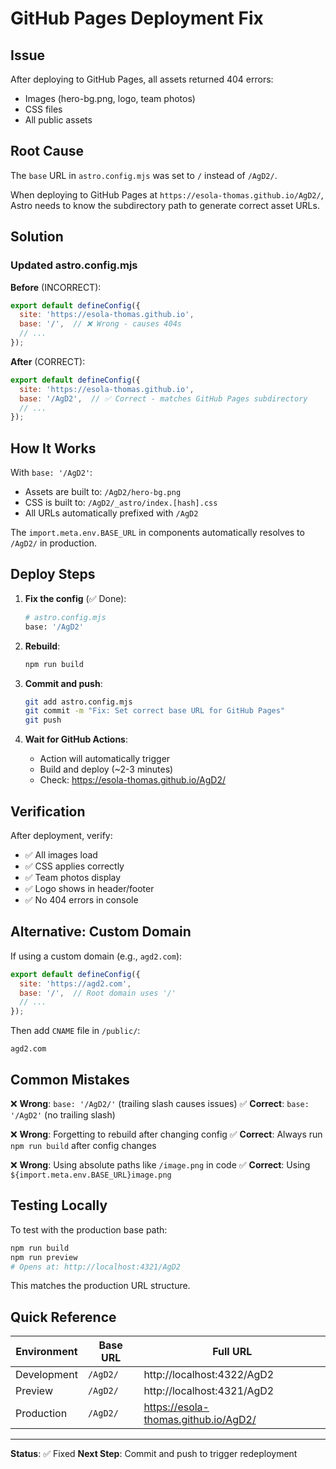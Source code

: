 # GitHub Pages Deployment Fix

## Issue
After deploying to GitHub Pages, all assets returned 404 errors:
- Images (hero-bg.png, logo, team photos)
- CSS files
- All public assets

## Root Cause
The `base` URL in `astro.config.mjs` was set to `/` instead of `/AgD2/`.

When deploying to GitHub Pages at `https://esola-thomas.github.io/AgD2/`, Astro needs to know the subdirectory path to generate correct asset URLs.

## Solution

### Updated astro.config.mjs

**Before** (INCORRECT):
```js
export default defineConfig({
  site: 'https://esola-thomas.github.io',
  base: '/',  // ❌ Wrong - causes 404s
  // ...
});
```

**After** (CORRECT):
```js
export default defineConfig({
  site: 'https://esola-thomas.github.io',
  base: '/AgD2',  // ✅ Correct - matches GitHub Pages subdirectory
  // ...
});
```

## How It Works

With `base: '/AgD2'`:
- Assets are built to: `/AgD2/hero-bg.png`
- CSS is built to: `/AgD2/_astro/index.[hash].css`
- All URLs automatically prefixed with `/AgD2`

The `import.meta.env.BASE_URL` in components automatically resolves to `/AgD2/` in production.

## Deploy Steps

1. **Fix the config** (✅ Done):
   ```bash
   # astro.config.mjs
   base: '/AgD2'
   ```

2. **Rebuild**:
   ```bash
   npm run build
   ```

3. **Commit and push**:
   ```bash
   git add astro.config.mjs
   git commit -m "Fix: Set correct base URL for GitHub Pages"
   git push
   ```

4. **Wait for GitHub Actions**:
   - Action will automatically trigger
   - Build and deploy (~2-3 minutes)
   - Check: https://esola-thomas.github.io/AgD2/

## Verification

After deployment, verify:
- ✅ All images load
- ✅ CSS applies correctly
- ✅ Team photos display
- ✅ Logo shows in header/footer
- ✅ No 404 errors in console

## Alternative: Custom Domain

If using a custom domain (e.g., `agd2.com`):

```js
export default defineConfig({
  site: 'https://agd2.com',
  base: '/',  // Root domain uses '/'
  // ...
});
```

Then add `CNAME` file in `/public/`:
```
agd2.com
```

## Common Mistakes

❌ **Wrong**: `base: '/AgD2/'` (trailing slash causes issues)
✅ **Correct**: `base: '/AgD2'` (no trailing slash)

❌ **Wrong**: Forgetting to rebuild after changing config
✅ **Correct**: Always run `npm run build` after config changes

❌ **Wrong**: Using absolute paths like `/image.png` in code
✅ **Correct**: Using `${import.meta.env.BASE_URL}image.png`

## Testing Locally

To test with the production base path:

```bash
npm run build
npm run preview
# Opens at: http://localhost:4321/AgD2
```

This matches the production URL structure.

## Quick Reference

| Environment | Base URL | Full URL |
|-------------|----------|----------|
| Development | `/AgD2/` | http://localhost:4322/AgD2 |
| Preview | `/AgD2/` | http://localhost:4321/AgD2 |
| Production | `/AgD2/` | https://esola-thomas.github.io/AgD2/ |

---

**Status**: ✅ Fixed
**Next Step**: Commit and push to trigger redeployment
